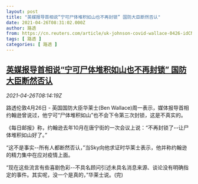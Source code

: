 ```yaml
---
layout: post
title: "英媒报导首相说“宁可尸体堆积如山也不再封锁” 国防大臣断然否认"
date: 2021-04-26T08:31:02.000Z
author: 路透
from: https://cn.reuters.com/article/uk-johnson-covid-wallace-0426-idCNKBS2CD0S3
tags: [ 路透 ]
categories: [ 路透 ]
---
```

<!--1619425862000-->
[英媒报导首相说“宁可尸体堆积如山也不再封锁” 国防大臣断然否认](https://cn.reuters.com/article/uk-johnson-covid-wallace-0426-idCNKBS2CD0S3)
------

<div>
<div><i>2021-04-26T08:14:19Z</i></div><p>路透伦敦4月26日 - 英国国防大臣华莱士(Ben Wallace)周一表示，媒体报导首相约翰逊曾说过，他宁可“尸体堆积如山”也不会下令第三次封锁，这是不真实的。</p><p>《每日邮报》称，约翰逊去年10月在唐宁街的一次会议上说：“不再封锁了--让尸体堆积如山好了。”</p><p>“这不是事实--所有人都断然否认，”当Sky向他求证时华莱士表示，他并称约翰逊的精力集中在应对疫情上面。</p><p>“现在这些流言有些喜剧色彩--不具名顾问引述未具名消息来源、谈论没有明确指定的事件。其实呢，没一个是真的，”华莱士说。(完)</p>
</div>
